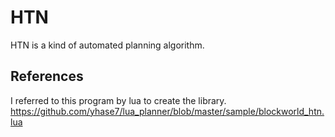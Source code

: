 # HTN
HTN is a kind of automated planning algorithm.   

## References
I referred to this program by lua to create the library.  
https://github.com/yhase7/lua_planner/blob/master/sample/blockworld_htn.lua
